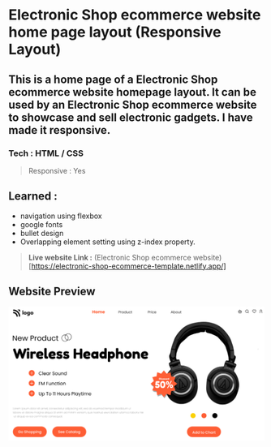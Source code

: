 # Electronic Shop ecommerce website home page layout (Responsive Layout)

## This is a home page of a Electronic Shop ecommerce website homepage layout. It can be used by an Electronic Shop ecommerce website to showcase and sell electronic gadgets. I have made it responsive.
### **Tech** : HTML / CSS
>Responsive : Yes
## Learned : 
- navigation using flexbox
- google fonts
- bullet design
- Overlapping element setting using z-index property.

> **Live website Link :** (Electronic Shop ecommerce website)[https://electronic-shop-ecommerce-template.netlify.app/]

## Website Preview

![Desktop](thumbnail.png)
